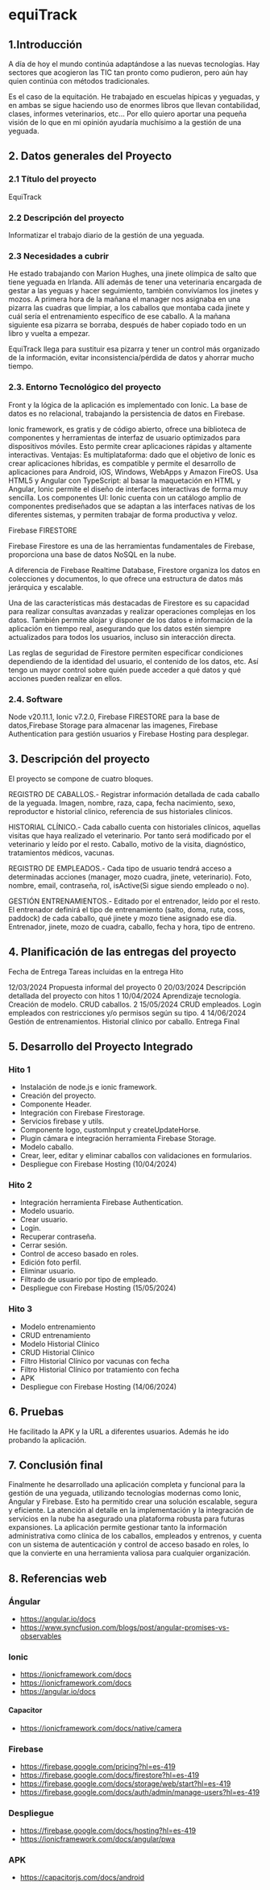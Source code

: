 # equiTrack

## 1.Introducción

A día de hoy el mundo continúa adaptándose a las nuevas tecnologías. Hay sectores que acogieron las TIC tan pronto como pudieron, pero aún hay quien continúa con métodos tradicionales.

Es el caso de la equitación. He trabajado en escuelas hípicas y yeguadas, y en ambas se sigue haciendo uso de enormes libros que llevan contabilidad, clases, informes veterinarios, etc…
Por ello quiero aportar una pequeña visión de lo que en mi opinión ayudaría muchísimo a la gestión de una yeguada.

## 2. Datos generales del Proyecto

### 2.1 Título del proyecto

EquiTrack

### 2.2 Descripción del proyecto

Informatizar el trabajo diario de la gestión de una yeguada.

### 2.3 Necesidades a cubrir

He estado trabajando con Marion Hughes, una jinete olímpica de salto que tiene yeguada en Irlanda. Allí además de tener una veterinaria encargada de gestar a las yeguas y hacer seguimiento, también convivíamos los jinetes y mozos. A primera hora de la mañana el manager nos asignaba en una pizarra las cuadras que limpiar, a los caballos que montaba cada jinete y cuál sería el entrenamiento específico de ese caballo.
A la mañana siguiente esa pizarra se borraba, después de haber copiado todo en un libro y vuelta a empezar.

EquiTrack llega para sustituir esa pizarra y tener un control más organizado de la información, evitar inconsistencia/pérdida de datos y ahorrar mucho tiempo.

### 2.3. Entorno Tecnológico del proyecto

Front y la lógica de la aplicación es implementado con Ionic. La base de datos es no relacional, trabajando la persistencia de datos en Firebase.

Ionic framework, es gratis y de código abierto, ofrece una biblioteca de componentes y herramientas de interfaz de usuario optimizados para dispositivos móviles. Esto permite crear aplicaciones rápidas y altamente interactivas.
Ventajas:
Es multiplataforma: dado que el objetivo de Ionic es crear aplicaciones híbridas, es compatible y permite el desarrollo de aplicaciones para Android, iOS, Windows, WebApps y Amazon FireOS.
Usa HTML5 y Angular con TypeScript: al basar la maquetación en HTML y Angular, Ionic permite el diseño de interfaces interactivas de forma muy sencilla.
Los componentes UI: Ionic cuenta con un catálogo amplio de componentes prediseñados que se adaptan a las interfaces nativas de los diferentes sistemas, y permiten trabajar de forma productiva y veloz.

Firebase FIRESTORE

Firebase Firestore es una de las herramientas fundamentales de Firebase, proporciona una base de datos NoSQL en la nube.

A diferencia de Firebase Realtime Database, Firestore organiza los datos en colecciones y documentos, lo que ofrece una estructura de datos más jerárquica y escalable.

Una de las características más destacadas de Firestore es su capacidad para realizar consultas avanzadas y realizar operaciones complejas en los datos. También permite alojar y disponer de los datos e información de la aplicación en tiempo real, asegurando que los datos estén siempre actualizados para todos los usuarios, incluso sin interacción directa.

Las reglas de seguridad de Firestore permiten especificar condiciones dependiendo de la identidad del usuario, el contenido de los datos, etc. Así tengo un mayor control sobre quién puede acceder a qué datos y qué acciones pueden realizar en ellos.

### 2.4. Software

Node v20.11.1, Ionic v7.2.0, Firebase FIRESTORE para la base de datos,Firebase Storage para almacenar las imagenes, Firebase Authentication para gestión usuarios y Firebase Hosting para desplegar.

## 3. Descripción del proyecto

El proyecto se compone de cuatro bloques.

REGISTRO DE CABALLOS.- Registrar información detallada de cada caballo de la yeguada.
Imagen, nombre, raza, capa, fecha nacimiento, sexo, reproductor e historial clinico, referencia de sus historiales clinicos.

HISTORIAL CLÍNICO.- Cada caballo cuenta con historiales clínicos, aquellas visitas que haya realizado el veterinario. Por tanto será modificado por el veterinario y leído por el resto.
Caballo, motivo de la visita, diagnóstico, tratamientos médicos, vacunas.

REGISTRO DE EMPLEADOS.- Cada tipo de usuario tendrá acceso a determinadas acciones (manager, mozo cuadra, jinete, veterinario).
Foto, nombre, email, contraseña, rol, isActive(Si sigue siendo empleado o no).

GESTIÓN ENTRENAMIENTOS.- Editado por el entrenador, leído por el resto.
El entrenador definirá el tipo de entrenamiento (salto, doma, ruta, coss, paddock) de cada caballo, qué jinete y mozo tiene asignado ese día.
Entrenador, jinete, mozo de cuadra, caballo, fecha y hora, tipo de entreno.


## 4. Planificación de las entregas del proyecto

Fecha de Entrega
Tareas incluidas en la entrega
Hito

12/03/2024
Propuesta informal del proyecto
0
20/03/2024
Descripción detallada del proyecto con hitos
1
10/04/2024
Aprendizaje tecnología. Creación de modelo. CRUD caballos.
2
15/05/2024
CRUD empleados. Login empleados con restricciones y/o permisos según su tipo.
4
14/06/2024
Gestión de entrenamientos. Historial clínico por caballo. Entrega Final

## 5. Desarrollo del Proyecto Integrado

### Hito 1

- Instalación de node.js e ionic framework.
- Creación del proyecto.
- Componente Header.
- Integración con Firebase Firestorage.
- Servicios firebase y utils.
- Componente logo, customInput y createUpdateHorse.
- Plugin cámara e integración herramienta Firebase Storage.
- Modelo caballo.
- Crear, leer, editar y eliminar caballos con validaciones en formularios.
- Despliegue con Firebase Hosting (10/04/2024)

### Hito 2

- Integración herramienta Firebase Authentication.
- Modelo usuario.
- Crear usuario.
- Login.
- Recuperar contraseña.
- Cerrar sesión.
- Control de acceso basado en roles.
- Edición foto perfil.
- Eliminar usuario.
- Filtrado de usuario por tipo de empleado.
- Despliegue con Firebase Hosting (15/05/2024)

### Hito 3

- Modelo entrenamiento
- CRUD entrenamiento
- Modelo Historial Clínico
- CRUD Historial Clínico
- Filtro Historial Clínico por vacunas con fecha
- Filtro Historial Clínico por tratamiento con fecha
- APK
- Despliegue con Firebase Hosting (14/06/2024)

## 6. Pruebas

He facilitado la APK y la URL a diferentes usuarios.
Además he ido probando la aplicación.

## 7. Conclusión final

Finalmente he desarrollado una aplicación completa y funcional para la gestión de una yeguada, utilizando tecnologías modernas como Ionic, Angular y Firebase. Esto ha permitido crear una solución escalable, segura y eficiente. La atención al detalle en la implementación y la integración de servicios en la nube ha asegurado una plataforma robusta para futuras expansiones.
La aplicación permite gestionar tanto la información administrativa como clínica de los caballos, empleados y entrenos, y cuenta con un sistema de autenticación y control de acceso basado en roles, lo que la convierte en una herramienta valiosa para cualquier organización.

## 8. Referencias web

### Ángular

- <https://angular.io/docs>
- <https://www.syncfusion.com/blogs/post/angular-promises-vs-observables>

### Ionic

- <https://ionicframework.com/docs>
- <https://ionicframework.com/docs>
- <https://angular.io/docs>

#### Capacitor

- <https://ionicframework.com/docs/native/camera>

### Firebase

- <https://firebase.google.com/pricing?hl=es-419>
- <https://firebase.google.com/docs/firestore?hl=es-419>
- <https://firebase.google.com/docs/storage/web/start?hl=es-419>
- <https://firebase.google.com/docs/auth/admin/manage-users?hl=es-419>

### Despliegue

- <https://firebase.google.com/docs/hosting?hl=es-419>
- <https://ionicframework.com/docs/angular/pwa>

### APK

- <https://capacitorjs.com/docs/android>
